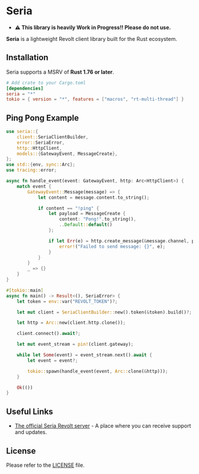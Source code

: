 # Seria

- **⚠️ This library is heavily Work in Progress!! Please do not use.**

**Seria** is a lightweight Revolt client library built for the Rust ecosystem.

## Installation

Seria supports a MSRV of **Rust 1.76 or later**.

```toml
# Add crate to your Cargo.toml
[dependencies]
seria = "*"
tokio = { version = "*", features = ["macros", "rt-multi-thread"] }
```

## Ping Pong Example

```rs
use seria::{
    client::SeriaClientBuilder,
    error::SeriaError,
    http::HttpClient,
    models::{GatewayEvent, MessageCreate},
};
use std::{env, sync::Arc};
use tracing::error;

async fn handle_event(event: GatewayEvent, http: Arc<HttpClient>) {
    match event {
        GatewayEvent::Message(message) => {
            let content = message.content.to_string();

            if content == "!ping" {
                let payload = MessageCreate {
                    content: "Pong!".to_string(),
                    ..Default::default()
                };

                if let Err(e) = http.create_message(&message.channel, payload).await {
                    error!("Failed to send message: {}", e);
                }
            }
        }
        _ => {}
    }
}

#[tokio::main]
async fn main() -> Result<(), SeriaError> {
    let token = env::var("REVOLT_TOKEN")?;

    let mut client = SeriaClientBuilder::new().token(&token).build()?;

    let http = Arc::new(client.http.clone());

    client.connect().await?;

    let mut event_stream = pin!(client.gateway);

    while let Some(event) = event_stream.next().await {
        let event = event?;

        tokio::spawn(handle_event(event, Arc::clone(&http)));
    }

    Ok(())
}
```

## Useful Links

- [The official Seria Revolt server]() - A place where you can receive support and updates.

## License

Please refer to the [LICENSE](https://github.com/reinacchi/seria/blob/dev/LICENSE) file.
